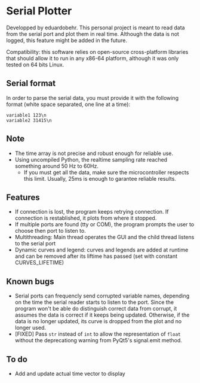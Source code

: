 # Serial Plotter

Developped by eduardobehr.
This personal project is meant to read data from the serial port and plot them in real time. Although the data is not logged, this feature might be added in the future.

Compatibility: this software relies on open-source cross-platform libraries that should allow it to run in any x86-64 platform, although it was only tested on 64 bits Linux.

## Serial format
In order to parse the serial data, you must provide it with the following format (white space separated, one line at a time):
```
variable1 123\n
variable2 31415\n
```


## Note
- The time array is not precise and robust enough for reliable use.
- Using uncompiled Python, the realtime sampling rate reached something around 50 Hz to 60Hz. 
	- If you must get all the data, make sure the microcontroller respects this limit. Usually, 25ms is enough to garantee reliable results.

## Features
- If connection is lost, the program keeps retrying connection. If connection is restablished, it plots from where it stopped.
- If multiple ports are found (tty or COM), the program prompts the user to choose then port to listen to.
- Multithreading: Main thread operates the GUI and the child thread listens to the serial port
- Dynamic curves and legend: curves and legends are added at runtime and can be removed after its liftime has passed (set with constant CURVES_LIFETIME)


## Known bugs

- Serial ports can frequencly send corrupted variable names, depending on the time the serial reader starts to listen to the port. Since the program won't be able do distinguish correct data from corrupt, it assumes the data is correct if it keeps being updated. Otherwise, if the data is no longer updated, its curve is dropped from the plot and no longer used.
- [FIXED] Pass ```str``` instead of ```int``` to allow the representation of ```float``` without the deprecationg warning from PyQt5's signal.emit method.

## To do

- Add and update actual time vector to display
